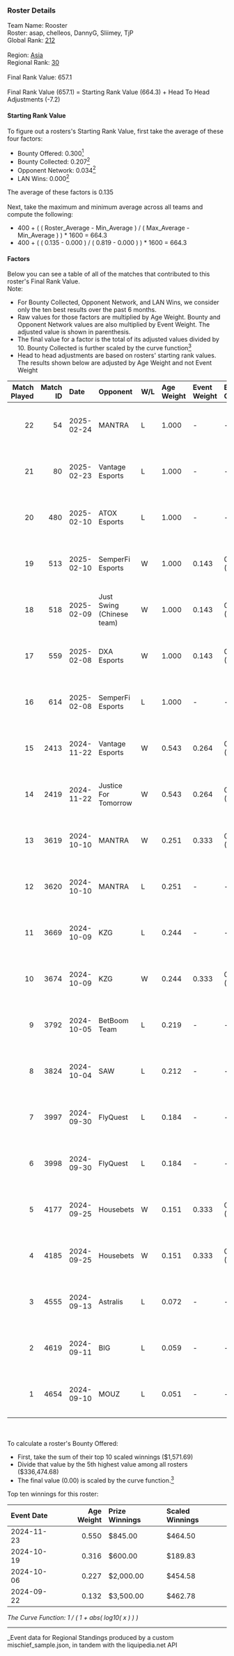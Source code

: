 ### Roster Details<br />
Team Name: Rooster<br />
Roster: asap, chelleos, DannyG, Sliimey, TjP<br />
Global Rank: [212](../../standings_global_2025_03_01.md)<br />
<br />
Region: [Asia]( ../../standings_asia_2025_03_01.md)<br />
Regional Rank: [30]( ../../standings_asia_2025_03_01.md)<br />
<br />
Final Rank Value:  657.1<br />
<br />
Final Rank Value (657.1) = Starting Rank Value (664.3) + Head To Head Adjustments (-7.2)<br />

#### Starting Rank Value<br />
To figure out a rosters's Starting Rank Value, first take the average of these four factors:<br />
- Bounty Offered: 0.300[<sup>1</sup>](#table2)
- Bounty Collected: 0.207[<sup>2</sup>](#table1)
- Opponent Network: 0.034[<sup>2</sup>](#table1)
- LAN Wins: 0.000[<sup>2</sup>](#table1)

The average of these factors is 0.135<br />
<br />
Next, take the maximum and minimum average across all teams and compute the following:<br />
- 400 + ( ( Roster_Average - Min_Average ) / ( Max_Average - Min_Average ) ) * 1600 = 664.3
- 400 + ( ( 0.135 - 0.000 ) / ( 0.819 - 0.000 ) ) * 1600 = 664.3


#### Factors<br />
Below you can see a table of all of the matches that contributed to this roster's Final Rank Value.<br />
Note:<br />

- For Bounty Collected, Opponent Network, and LAN Wins, we consider only the ten best results over the past 6 months.
- Raw values for those factors are multiplied by Age Weight. Bounty and Opponent Network values are also multiplied by Event Weight. The adjusted value is shown in parenthesis.
- The final value for a factor is the total of its adjusted values divided by 10. Bounty Collected is further scaled by the curve function[<sup>3</sup>](#curveFunction)
- Head to head adjustments are based on rosters' starting rank values. The results shown below are adjusted by Age Weight and not Event Weight
<span id="table1"></span><br />


| Match Played | Match ID | Date       | Opponent                  | W/L | Age Weight | Event Weight | Bounty Collected | Opponent Network | LAN Wins  | H2H Adj. | Roster                               |
| -: | -: | :- | :- | :- | :- | :- | :- | :- | :- | -: | :- |
|           22 |       54 | 2025-02-24 | MANTRA                    | L   | 1.000      | -            | -                | -                | -         |   -19.27 | asap, chelleos, DannyG, Sliimey, TjP |
|           21 |       80 | 2025-02-23 | Vantage Esports           | L   | 1.000      | -            | -                | -                | -         |   -16.08 | asap, chelleos, DannyG, Sliimey, TjP |
|           20 |      480 | 2025-02-10 | ATOX Esports              | L   | 1.000      | -            | -                | -                | -         |    -3.13 | asap, chelleos, dpr, Sliimey, TjP    |
|           19 |      513 | 2025-02-10 | SemperFi Esports          | W   | 1.000      | 0.143        | 0.000 (0.000)    | 0.737 (0.105)    | 0 (0.000) |    13.39 | asap, chelleos, dpr, Sliimey, TjP    |
|           18 |      518 | 2025-02-09 | Just Swing (Chinese team) | W   | 1.000      | 0.143        | 0.005 (0.001)    | 0.451 (0.064)    | 0 (0.000) |    15.35 | asap, chelleos, dpr, Sliimey, TjP    |
|           17 |      559 | 2025-02-08 | DXA Esports               | W   | 1.000      | 0.143        | 0.000 (0.000)    | 0.000 (0.000)    | 0 (0.000) |     5.64 | asap, chelleos, dpr, Sliimey, TjP    |
|           16 |      614 | 2025-02-08 | SemperFi Esports          | L   | 1.000      | -            | -                | -                | -         |   -18.18 | asap, chelleos, dpr, Sliimey, TjP    |
|           15 |     2413 | 2024-11-22 | Vantage Esports           | W   | 0.543      | 0.264        | 0.003 (0.000)    | 0.390 (0.056)    | 0 (0.000) |     7.86 | asap, chelleos, dpr, Sliimey, TjP    |
|           14 |     2419 | 2024-11-22 | Justice For Tomorrow      | W   | 0.543      | 0.264        | 0.001 (0.000)    | 0.482 (0.069)    | 0 (0.000) |     7.55 | asap, chelleos, dpr, Sliimey, TjP    |
|           13 |     3619 | 2024-10-10 | MANTRA                    | W   | 0.251      | 0.333        | 0.000 (0.000)    | 0.196 (0.016)    | 0 (0.000) |     3.35 | asap, chelleos, Rackem, Sliimey, TjP |
|           12 |     3620 | 2024-10-10 | MANTRA                    | L   | 0.251      | -            | -                | -                | -         |    -4.63 | asap, chelleos, Rackem, Sliimey, TjP |
|           11 |     3669 | 2024-10-09 | KZG                       | L   | 0.244      | -            | -                | -                | -         |    -4.46 | asap, chelleos, Rackem, Sliimey, TjP |
|           10 |     3674 | 2024-10-09 | KZG                       | W   | 0.244      | 0.333        | 0.001 (0.000)    | 0.196 (0.016)    | 0 (0.000) |     3.29 | asap, chelleos, Rackem, Sliimey, TjP |
|            9 |     3792 | 2024-10-05 | BetBoom Team              | L   | 0.219      | -            | -                | -                | -         |    -0.85 | asap, chelleos, jhd, Sliimey, TjP    |
|            8 |     3824 | 2024-10-04 | SAW                       | L   | 0.212      | -            | -                | -                | -         |    -0.20 | asap, chelleos, jhd, Sliimey, TjP    |
|            7 |     3997 | 2024-09-30 | FlyQuest                  | L   | 0.184      | -            | -                | -                | -         |    -0.51 | asap, chelleos, Rackem, Sliimey, TjP |
|            6 |     3998 | 2024-09-30 | FlyQuest                  | L   | 0.184      | -            | -                | -                | -         |    -0.51 | asap, chelleos, Rackem, Sliimey, TjP |
|            5 |     4177 | 2024-09-25 | Housebets                 | W   | 0.151      | 0.333        | 0.001 (0.000)    | 0.134 (0.007)    | 0 (0.000) |     2.07 | asap, chelleos, Rackem, Sliimey, TjP |
|            4 |     4185 | 2024-09-25 | Housebets                 | W   | 0.151      | 0.333        | 0.001 (0.000)    | 0.134 (0.007)    | 0 (0.000) |     2.09 | asap, chelleos, Rackem, Sliimey, TjP |
|            3 |     4555 | 2024-09-13 | Astralis                  | L   | 0.072      | -            | -                | -                | -         |    -0.00 | asap, chelleos, dangeR, Sliimey, TjP |
|            2 |     4619 | 2024-09-11 | BIG                       | L   | 0.059      | -            | -                | -                | -         |    -0.02 | asap, chelleos, dangeR, Sliimey, TjP |
|            1 |     4654 | 2024-09-10 | MOUZ                      | L   | 0.051      | -            | -                | -                | -         |    -0.00 | asap, chelleos, dangeR, Sliimey, TjP |

<br />
<span id="table2"></span><br />
To calculate a roster's Bounty Offered:<br />

- First, take the sum of their top 10 scaled winnings ($1,571.69)
- Divide that value by the 5th highest value among all rosters ($336,474.68)
- The final value (0.00) is scaled by the curve function.[<sup>3</sup>](#curveFunction)

Top ten winnings for this roster:<br />

| Event Date | Age Weight | Prize Winnings | Scaled Winnings |
| :- | -: | :- | :- |
| 2024-11-23 |      0.550 | $845.00        | $464.50         |
| 2024-10-19 |      0.316 | $600.00        | $189.83         |
| 2024-10-06 |      0.227 | $2,000.00      | $454.58         |
| 2024-09-22 |      0.132 | $3,500.00      | $462.78         |


<span id="curveFunction"></span>_The Curve Function: 1 / ( 1 + abs( log10( x ) ) )_<br />

---
_Event data for Regional Standings produced by a custom mischief_sample.json, in tandem with the liquipedia.net API<br />
